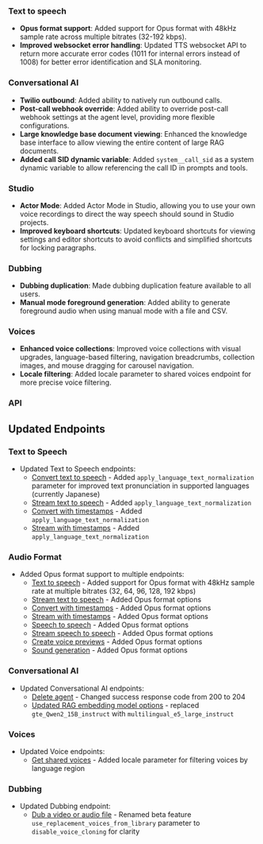 ### Text to speech

- **Opus format support**: Added support for Opus format with 48kHz sample rate across multiple bitrates (32-192 kbps).
- **Improved websocket error handling**: Updated TTS websocket API to return more accurate error codes (1011 for internal errors instead of 1008) for better error identification and SLA monitoring.

### Conversational AI

- **Twilio outbound**: Added ability to natively run outbound calls.
- **Post-call webhook override**: Added ability to override post-call webhook settings at the agent level, providing more flexible configurations.
- **Large knowledge base document viewing**: Enhanced the knowledge base interface to allow viewing the entire content of large RAG documents.
- **Added call SID dynamic variable**: Added `system__call_sid` as a system dynamic variable to allow referencing the call ID in prompts and tools.

### Studio

- **Actor Mode**: Added Actor Mode in Studio, allowing you to use your own voice recordings to direct the way speech should sound in Studio projects.
- **Improved keyboard shortcuts**: Updated keyboard shortcuts for viewing settings and editor shortcuts to avoid conflicts and simplified shortcuts for locking paragraphs.

### Dubbing

- **Dubbing duplication**: Made dubbing duplication feature available to all users.
- **Manual mode foreground generation**: Added ability to generate foreground audio when using manual mode with a file and CSV.

### Voices

- **Enhanced voice collections**: Improved voice collections with visual upgrades, language-based filtering, navigation breadcrumbs, collection images, and mouse dragging for carousel navigation.
- **Locale filtering**: Added locale parameter to shared voices endpoint for more precise voice filtering.

### API

<Accordion title="View API changes">

## Updated Endpoints

### Text to Speech

- Updated Text to Speech endpoints:
  - [Convert text to speech](/docs/api-reference/text-to-speech/convert) - Added `apply_language_text_normalization` parameter for improved text pronunciation in supported languages (currently Japanese)
  - [Stream text to speech](/docs/api-reference/text-to-speech/convert-as-stream) - Added `apply_language_text_normalization`
  - [Convert with timestamps](/docs/api-reference/text-to-speech/convert-with-timestamps) - Added `apply_language_text_normalization`
  - [Stream with timestamps](/docs/api-reference/text-to-speech/stream-with-timestamps) - Added `apply_language_text_normalization`

### Audio Format

- Added Opus format support to multiple endpoints:
  - [Text to speech](/docs/api-reference/text-to-speech/convert) - Added support for Opus format with 48kHz sample rate at multiple bitrates (32, 64, 96, 128, 192 kbps)
  - [Stream text to speech](/docs/api-reference/text-to-speech/convert-as-stream) - Added Opus format options
  - [Convert with timestamps](/docs/api-reference/text-to-speech/convert-with-timestamps) - Added Opus format options
  - [Stream with timestamps](/docs/api-reference/text-to-speech/stream-with-timestamps) - Added Opus format options
  - [Speech to speech](/docs/api-reference/speech-to-speech) - Added Opus format options
  - [Stream speech to speech](/docs/api-reference/speech-to-speech/stream) - Added Opus format options
  - [Create voice previews](/docs/api-reference/text-to-voice/create-previews) - Added Opus format options
  - [Sound generation](/docs/api-reference/sound-generation) - Added Opus format options

### Conversational AI

- Updated Conversational AI endpoints:
  - [Delete agent](/docs/api-reference/agents/delete-agent) - Changed success response code from 200 to 204
  - [Updated RAG embedding model options](docs/api-reference/knowledge-base/rag-index-status#request.body.model) - replaced `gte_Qwen2_15B_instruct` with `multilingual_e5_large_instruct`

### Voices

- Updated Voice endpoints:
  - [Get shared voices](/docs/api-reference/voice-library/get-shared) - Added locale parameter for filtering voices by language region

### Dubbing

- Updated Dubbing endpoint:
  - [Dub a video or audio file](/docs/api-reference/dubbing/create) - Renamed beta feature `use_replacement_voices_from_library` parameter to `disable_voice_cloning` for clarity

</Accordion>
